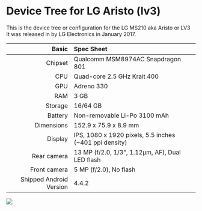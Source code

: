 # Device Tree for LG Aristo (lv3)

This is the device tree or configuration for the LG MS210 aka Aristo or LV3
<br>It was released in by LG Electronics in January 2017.

| Basic                   | Spec Sheet                                             |
|------------------------:|:-------------------------------------------------------|
| Chipset                 | Qualcomm MSM8974AC Snapdragon 801                      |
| CPU                     | Quad-core 2.5 GHz Krait 400                            |
| GPU                     | Adreno 330                                             |
| RAM                     | 3 GB                                                   |
| Storage                 | 16/64 GB                                               |
| Battery                 | Non-removable Li-Po 3100 mAh                           |
| Dimensions              | 152.9 x 75.9 x 8.9 mm                                  |
| Display                 | IPS, 1080 x 1920 pixels, 5.5 inches (~401 ppi density) |
| Rear camera             | 13 MP (f/2.0, 1/3", 1.12µm, AF), Dual LED flash        |
| Front camera            | 5 MP (f/2.0), No flash                                 |
| Shipped Android Version | 4.4.2                                                  |

<img src="https://www.lg.com/us/images/cell-phones/md05795769/gallery/medium01.jpg">

